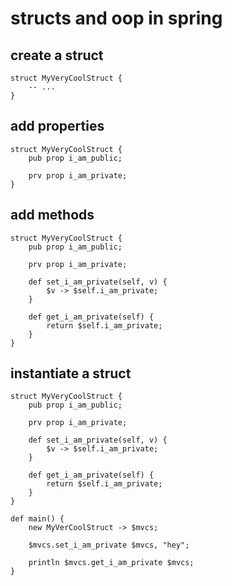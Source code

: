 # structs and oop in spring

## create a struct

```
struct MyVeryCoolStruct {
    -- ...
}
```
## add properties

```
struct MyVeryCoolStruct {
    pub prop i_am_public;

    prv prop i_am_private;
}
```

## add methods

```
struct MyVeryCoolStruct {
    pub prop i_am_public;

    prv prop i_am_private;

    def set_i_am_private(self, v) {
        $v -> $self.i_am_private;
    }

    def get_i_am_private(self) {
        return $self.i_am_private;
    }
}
```

## instantiate a struct

```
struct MyVeryCoolStruct {
    pub prop i_am_public;

    prv prop i_am_private;

    def set_i_am_private(self, v) {
        $v -> $self.i_am_private;
    }

    def get_i_am_private(self) {
        return $self.i_am_private;
    }
}

def main() {
    new MyVerCoolStruct -> $mvcs;

    $mvcs.set_i_am_private $mvcs, "hey";

    println $mvcs.get_i_am_private $mvcs;
}
```
